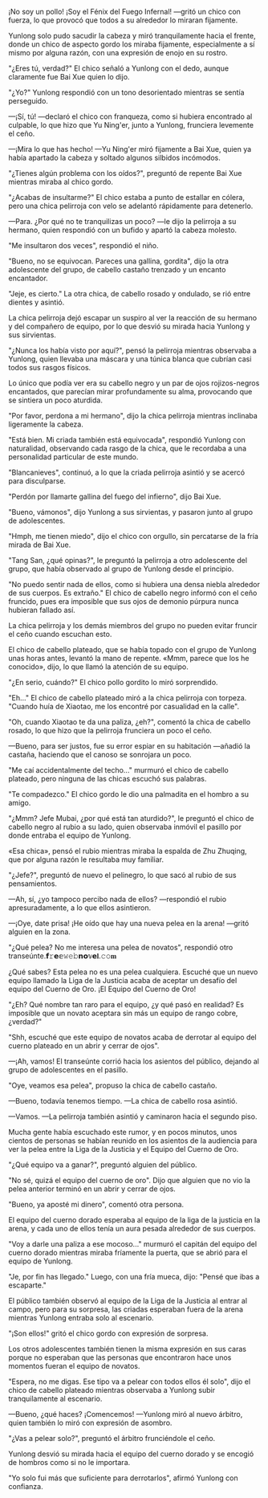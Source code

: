 
¡No soy un pollo! ¡Soy el Fénix del Fuego Infernal! —gritó un chico con fuerza, lo que provocó que todos a su alrededor lo miraran fijamente.

Yunlong solo pudo sacudir la cabeza y miró tranquilamente hacia el frente, donde un chico de aspecto gordo los miraba fijamente, especialmente a sí mismo por alguna razón, con una expresión de enojo en su rostro.

"¿Eres tú, verdad?" El chico señaló a Yunlong con el dedo, aunque claramente fue Bai Xue quien lo dijo.

"¿Yo?" Yunlong respondió con un tono desorientado mientras se sentía perseguido.

—¡Sí, tú! —declaró el chico con franqueza, como si hubiera encontrado al culpable, lo que hizo que Yu Ning'er, junto a Yunlong, frunciera levemente el ceño.

—¡Mira lo que has hecho! —Yu Ning'er miró fijamente a Bai Xue, quien ya había apartado la cabeza y soltado algunos silbidos incómodos.

"¿Tienes algún problema con los oídos?", preguntó de repente Bai Xue mientras miraba al chico gordo.

"¿Acabas de insultarme?" El chico estaba a punto de estallar en cólera, pero una chica pelirroja con velo se adelantó rápidamente para detenerlo.

—Para. ¿Por qué no te tranquilizas un poco? —le dijo la pelirroja a su hermano, quien respondió con un bufido y apartó la cabeza molesto.

"Me insultaron dos veces", respondió el niño.

"Bueno, no se equivocan. Pareces una gallina, gordita", dijo la otra adolescente del grupo, de cabello castaño trenzado y un encanto encantador.

"Jeje, es cierto." La otra chica, de cabello rosado y ondulado, se rió entre dientes y asintió.

La chica pelirroja dejó escapar un suspiro al ver la reacción de su hermano y del compañero de equipo, por lo que desvió su mirada hacia Yunlong y sus sirvientas.

"¿Nunca los había visto por aquí?", pensó la pelirroja mientras observaba a Yunlong, quien llevaba una máscara y una túnica blanca que cubrían casi todos sus rasgos físicos.

Lo único que podía ver era su cabello negro y un par de ojos rojizos-negros encantados, que parecían mirar profundamente su alma, provocando que se sintiera un poco aturdida.

"Por favor, perdona a mi hermano", dijo la chica pelirroja mientras inclinaba ligeramente la cabeza.

"Está bien. Mi criada también está equivocada", respondió Yunlong con naturalidad, observando cada rasgo de la chica, que le recordaba a una personalidad particular de este mundo.

"Blancanieves", continuó, a lo que la criada pelirroja asintió y se acercó para disculparse.

"Perdón por llamarte gallina del fuego del infierno", dijo Bai Xue.

"Bueno, vámonos", dijo Yunlong a sus sirvientas, y pasaron junto al grupo de adolescentes.

"Hmph, me tienen miedo", dijo el chico con orgullo, sin percatarse de la fría mirada de Bai Xue.

"Tang San, ¿qué opinas?", le preguntó la pelirroja a otro adolescente del grupo, que había observado al grupo de Yunlong desde el principio.

"No puedo sentir nada de ellos, como si hubiera una densa niebla alrededor de sus cuerpos. Es extraño." El chico de cabello negro informó con el ceño fruncido, pues era imposible que sus ojos de demonio púrpura nunca hubieran fallado así.

La chica pelirroja y los demás miembros del grupo no pueden evitar fruncir el ceño cuando escuchan esto.

El chico de cabello plateado, que se había topado con el grupo de Yunlong unas horas antes, levantó la mano de repente. «Mmm, parece que los he conocido», dijo, lo que llamó la atención de su equipo.

"¿En serio, cuándo?" El chico pollo gordito lo miró sorprendido.

"Eh..." El chico de cabello plateado miró a la chica pelirroja con torpeza. "Cuando huía de Xiaotao, me los encontré por casualidad en la calle".

"Oh, cuando Xiaotao te da una paliza, ¿eh?", comentó la chica de cabello rosado, lo que hizo que la pelirroja frunciera un poco el ceño.

—Bueno, para ser justos, fue su error espiar en su habitación —añadió la castaña, haciendo que el canoso se sonrojara un poco.

"Me caí accidentalmente del techo..." murmuró el chico de cabello plateado, pero ninguna de las chicas escuchó sus palabras.

"Te compadezco." El chico gordo le dio una palmadita en el hombro a su amigo.

"¿Mmm? Jefe Mubai, ¿por qué está tan aturdido?", le preguntó el chico de cabello negro al rubio a su lado, quien observaba inmóvil el pasillo por donde entraba el equipo de Yunlong.

«Esa chica», pensó el rubio mientras miraba la espalda de Zhu Zhuqing, que por alguna razón le resultaba muy familiar.

"¿Jefe?", preguntó de nuevo el pelinegro, lo que sacó al rubio de sus pensamientos.

—Ah, sí, ¿yo tampoco percibo nada de ellos? —respondió el rubio apresuradamente, a lo que ellos asintieron.

—¡Oye, date prisa! ¡He oído que hay una nueva pelea en la arena! —gritó alguien en la zona.

"¿Qué pelea? No me interesa una pelea de novatos", respondió otro transeúnte.𝗳𝚛𝗲𝕖𝚠𝚎𝚋𝗻𝗼𝕧𝗲𝐥.𝚌𝚘𝐦

¿Qué sabes? Esta pelea no es una pelea cualquiera. Escuché que un nuevo equipo llamado la Liga de la Justicia acaba de aceptar un desafío del equipo del Cuerno de Oro. ¡El Equipo del Cuerno de Oro!

"¿Eh? Qué nombre tan raro para el equipo, ¿y qué pasó en realidad? Es imposible que un novato aceptara sin más un equipo de rango cobre, ¿verdad?"

"Shh, escuché que este equipo de novatos acaba de derrotar al equipo del cuerno plateado en un abrir y cerrar de ojos".

—¡Ah, vamos! El transeúnte corrió hacia los asientos del público, dejando al grupo de adolescentes en el pasillo.

"Oye, veamos esa pelea", propuso la chica de cabello castaño.

—Bueno, todavía tenemos tiempo. —La chica de cabello rosa asintió.

—Vamos. —La pelirroja también asintió y caminaron hacia el segundo piso.

Mucha gente había escuchado este rumor, y en pocos minutos, unos cientos de personas se habían reunido en los asientos de la audiencia para ver la pelea entre la Liga de la Justicia y el Equipo del Cuerno de Oro.

"¿Qué equipo va a ganar?", preguntó alguien del público.

"No sé, quizá el equipo del cuerno de oro". Dijo que alguien que no vio la pelea anterior terminó en un abrir y cerrar de ojos.

"Bueno, ya aposté mi dinero", comentó otra persona.

El equipo del cuerno dorado esperaba al equipo de la liga de la justicia en la arena, y cada uno de ellos tenía un aura pesada alrededor de sus cuerpos.

"Voy a darle una paliza a ese mocoso..." murmuró el capitán del equipo del cuerno dorado mientras miraba fríamente la puerta, que se abrió para el equipo de Yunlong.

"Je, por fin has llegado." Luego, con una fría mueca, dijo: "Pensé que ibas a escaparte."

El público también observó al equipo de la Liga de la Justicia al entrar al campo, pero para su sorpresa, las criadas esperaban fuera de la arena mientras Yunlong entraba solo al escenario.

"¡Son ellos!" gritó el chico gordo con expresión de sorpresa.

Los otros adolescentes también tienen la misma expresión en sus caras porque no esperaban que las personas que encontraron hace unos momentos fueran el equipo de novatos.

"Espera, no me digas. Ese tipo va a pelear con todos ellos él solo", dijo el chico de cabello plateado mientras observaba a Yunlong subir tranquilamente al escenario.

—Bueno, ¿qué haces? ¡Comencemos! —Yunlong miró al nuevo árbitro, quien también lo miró con expresión de asombro.

"¿Vas a pelear solo?", preguntó el árbitro frunciéndole el ceño.

Yunlong desvió su mirada hacia el equipo del cuerno dorado y se encogió de hombros como si no le importara.

"Yo solo fui más que suficiente para derrotarlos", afirmó Yunlong con confianza.